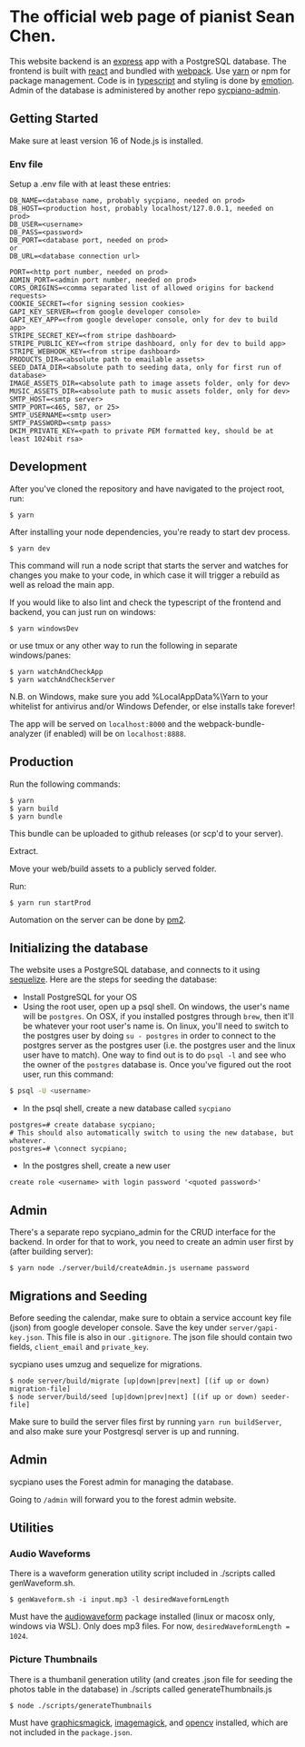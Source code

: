 # The official web page of pianist Sean Chen.

This website backend is an [express](http://expressjs.com/) app with a PostgreSQL database. The frontend is built with [react](https://facebook.github.io/react/) and bundled with [webpack](https://webpack.github.io/). Use [yarn](https://yarnpkg.com/en/) or npm for package management. Code is in [typescript](https://www.typescriptlang.org/) and styling is done by [emotion](https://github.com/emotion-js/emotion). Admin of the database is administered by another repo [sycpiano-admin](https://github.com/jasboys/sycpiano-admin).

## Getting Started
Make sure at least version 16 of Node.js is installed.

### Env file

Setup a .env file with at least these entries:
```
DB_NAME=<database name, probably sycpiano, needed on prod>
DB_HOST=<production host, probably localhost/127.0.0.1, needed on prod>
DB_USER=<username>
DB_PASS=<password>
DB_PORT=<database port, needed on prod>
or
DB_URL=<database connection url>

PORT=<http port number, needed on prod>
ADMIN_PORT=<admin port number, needed on prod>
CORS_ORIGINS=<comma separated list of allowed origins for backend requests>
COOKIE_SECRET=<for signing session cookies>
GAPI_KEY_SERVER=<from google developer console>
GAPI_KEY_APP=<from google developer console, only for dev to build app>
STRIPE_SECRET_KEY=<from stripe dashboard>
STRIPE_PUBLIC_KEY=<from stripe dashboard, only for dev to build app>
STRIPE_WEBHOOK_KEY=<from stripe dashboard>
PRODUCTS_DIR=<absolute path to emailable assets>
SEED_DATA_DIR=<absolute path to seeding data, only for first run of database>
IMAGE_ASSETS_DIR=<absolute path to image assets folder, only for dev>
MUSIC_ASSETS_DIR=<absolute path to music assets folder, only for dev>
SMTP_HOST=<smtp server>
SMTP_PORT=<465, 587, or 25>
SMTP_USERNAME=<smtp user>
SMTP_PASSWORD=<smtp pass>
DKIM_PRIVATE_KEY=<path to private PEM formatted key, should be at least 1024bit rsa>
```

## Development

After you've cloned the repository and have navigated to the project root, run:
```
$ yarn
```
After installing your node dependencies, you're ready to start dev process.
```
$ yarn dev
```
This command will run a node script that starts the server and watches for changes you make to your code, in which case it will trigger a rebuild as well as reload the main app.

If you would like to also lint and check the typescript of the frontend and backend, you can just run on windows:
```
$ yarn windowsDev
```
or use tmux or any other way to run the following in separate windows/panes:
```
$ yarn watchAndCheckApp
$ yarn watchAndCheckServer
```

N.B. on Windows, make sure you add %LocalAppData%\Yarn to your whitelist for antivirus and/or Windows Defender, or else installs take forever!

The app will be served on `localhost:8000` and the webpack-bundle-analyzer (if enabled) will be on `localhost:8888`.

## Production
Run the following commands:
```
$ yarn
$ yarn build
$ yarn bundle
```
This bundle can be uploaded to github releases (or scp'd to your server).

Extract.

Move your web/build assets to a publicly served folder.

Run:
```
$ yarn run startProd
```

Automation on the server can be done by [pm2](http://pm2.keymetrics.io/).

## Initializing the database
The website uses a PostgreSQL database, and connects to it using [sequelize](http://docs.sequelizejs.com/en/v3/).
Here are the steps for seeding the database:
* Install PostgreSQL for your OS
* Using the root user, open up a psql shell. On windows, the user's name will be `postgres`. On OSX, if you installed postgres through `brew`, then it'll be whatever your root user's name is. On linux, you'll need to switch to the postgres user by doing `su - postgres` in order to connect to the postgres server as the postgres user (i.e. the postgres user and the linux user have to match). One way to find out is to do `psql -l` and see who the owner of the `postgres` database is. Once you've figured out the root user, run this command:
```bash
$ psql -U <username>
```
* In the psql shell, create a new database called `sycpiano`
```psql
postgres=# create database sycpiano;
# This should also automatically switch to using the new database, but whatever.
postgres=# \connect sycpiano;
```
* In the postgres shell, create a new user
```
create role <username> with login password '<quoted password>'
```

## Admin

There's a separate repo sycpiano_admin for the CRUD interface for the backend. In order for that to work, you need to create an admin user first by (after building server):

```
$ yarn node ./server/build/createAdmin.js username password
```

## Migrations and Seeding
Before seeding the calendar, make sure to obtain a service account key file (json) from google developer console. Save the key under `server/gapi-key.json`. This file is also in our `.gitignore`. The json file should contain two fields, `client_email` and `private_key`.

sycpiano uses umzug and sequelize for migrations.
```
$ node server/build/migrate [up|down|prev|next] [(if up or down) migration-file]
$ node server/build/seed [up|down|prev|next] [(if up or down) seeder-file]
```

Make sure to build the server files first by running `yarn run buildServer`, and also make sure your Postgresql server is up and running.

## Admin
sycpiano uses the Forest admin for managing the database.

Going to `/admin` will forward you to the forest admin website.

## Utilities

### Audio Waveforms
There is a waveform generation utility script included in ./scripts called genWaveform.sh.
```
$ genWaveform.sh -i input.mp3 -l desiredWaveformLength
```
Must have the [audiowaveform](https://github.com/bbc/audiowaveform) package installed (linux or macosx only, windows via WSL). Only does mp3 files. For now, `desiredWaveformLength = 1024`.

### Picture Thumbnails
There is a thumbanil generation utility (and creates .json file for seeding the photos table in the database) in ./scripts called generateThumbnails.js
```
$ node ./scripts/generateThumbnails
```
Must have [graphicsmagick](http://www.graphicsmagick.org/), [imagemagick](https://www.imagemagick.org/script/index.php), and [opencv](https://github.com/opencv) installed, which are not included in the `package.json`.